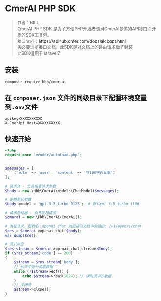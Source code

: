 # CmerAI PHP SDK


> 作者：BILL  
> CmerAI PHP SDK 是为了方便PHP开发者调用CmerAI提供的API接口而开发的SDK工具包。  
> 接口文档：https://apihub.cmer.com/docs/aiccgpt.html  
> 务必要浏览接口文档，此SDK是对文档上的路由请求做了封装  
> 此SDK适用于 laravel7


## 安装

```shell
composer require hbb/cmer-ai
```

## 在 `composer.json` 文件的同级目录下配置环境变量到`.env`文件

```shell
apikey=XXXXXXXXXX
X_CmerApi_Host=XXXXXXXXXX
```

## 快速开始

```php
<?php
require_once 'vendor/autoload.php';


$messages = [
    ['role' => 'user', 'content' => '写100字的文案']
];

# 请求体 - 负责组装请求参数
$body = new \Hbb\CmerAi\models\ChatModel($messages);

# 更换默认参数
$body->model = 'gpt-3.5-turbo-0125';  # 默认gpt-3.5-turbo-1106

# 请求启动器 - 负责发起请求
$cmerai = new \Hbb\CmerAi\CmerAi();

# 发起请求，函数名：openai_chat 对应接口文档中的路由: /v1/openai/chat
$res = $cmerai->openai_chat($body);
var_dump($res);

# 流式响应
$res_stream = $cmerai->openai_chat_stream($body);
if ($res_stream['code'] == 200)
{
    $stream = $res_stream['body'];
    // 从流中逐行读取数据
    while (!$stream->eof()) {
        echo $stream->read(1024); // 读取流中的数据
    }
    // 关闭流
    $stream->close();
}

```

